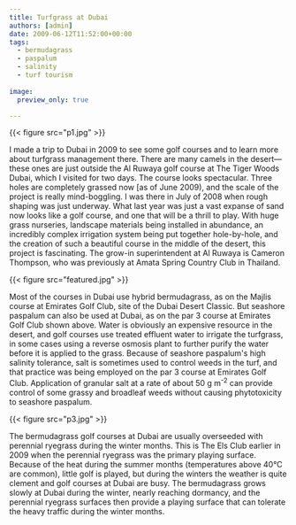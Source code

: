 ```yaml
---
title: Turfgrass at Dubai
authors: [admin]
date: 2009-06-12T11:52:00+00:00
tags:
  - bermudagrass
  - paspalum
  - salinity
  - turf tourism
  
image:
  preview_only: true

---
```


{{< figure src="p1.jpg" >}}

I made a trip to Dubai in 2009 to see some golf courses and to learn more about turfgrass management there. There are many camels in the desert—these ones are just outside the Al Ruwaya golf course at The Tiger Woods Dubai, which I visited for two days. The course looks spectacular. Three holes are completely grassed now [as of June 2009), and the scale of the project is really mind-boggling. I was there in July of 2008 when rough shaping was just underway. What last year was just a vast expanse of sand now looks like a golf course, and one that will be a thrill to play. With huge grass nurseries, landscape materials being installed in abundance, an incredibly complex irrigation system being put together hole-by-hole, and the creation of such a beautiful course in the middle of the desert, this project is fascinating. The grow-in superintendent at Al Ruwaya is Cameron Thompson, who was previously at Amata Spring Country Club in Thailand.

{{< figure src="featured.jpg" >}}

Most of the courses in Dubai use hybrid bermudagrass, as on the Majlis course at Emirates Golf Club, site of the Dubai Desert Classic. But seashore paspalum can also be used at Dubai, as on the par 3 course at Emirates Golf Club shown above. Water is obviously an expensive resource in the desert, and golf courses use treated effluent water to irrigate the turfgrass, in some cases using a reverse osmosis plant to further purify the water before it is applied to the grass. Because of seashore paspalum's high salinity tolerance, salt is sometimes used to control weeds in the turf, and that practice was being employed on the par 3 course at Emirates Golf Club. Application of granular salt at a rate of about 50 g m<sup>-2</sup> can provide control of some grassy and broadleaf weeds without causing phytotoxicity to seashore paspalum.

{{< figure src="p3.jpg" >}}

The bermudagrass golf courses at Dubai are usually overseeded with perennial ryegrass during the winter months. This is The Els Club earlier in 2009 when the perennial ryegrass was the primary playing surface. Because of the heat during the summer months (temperatures above 40°C are common), little golf is played, but during the winters the weather is quite clement and golf courses at Dubai are busy. The bermudagrass grows slowly at Dubai during the winter, nearly reaching dormancy, and the perennial ryegrass surfaces then provide a playing surface that can tolerate the heavy traffic during the winter months.

 
